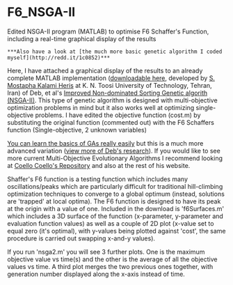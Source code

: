 F6_NSGA-II
==========

Edited NSGA-II program (MATLAB) to optimise F6 Schaffer's Function, including a real-time graphical display of the results

	***Also have a look at [the much more basic genetic algorithm I coded myself](http://redd.it/1c0852)***

Here, I have attached a graphical display of the results to an already complete MATLAB implementation ([downloadable here](http://delta.cs.cinvestav.mx/~ccoello/EMOO/NSGA-II-Matlab.zip), developed by [S. Mostapha Kalami Heris](http://www.kalami.ir/) at K. N. Toosi University of Technology, Tehran, Iran) of Deb, et al's [Improved Non-dominated Sorting Genetic algorith (NSGA-II)](http://www.iitk.ac.in/kangal/Deb_NSGA-II.pdf). This type of genetic algorithm is designed with multi-objective optimization problems in mind but it also works well at optimizing single-objective problems. I have edited the objective function (cost.m) by substituting the original function (commented out) with the F6 Schaffers function (Single-objective, 2 unknown variables)

[You can learn the basics of GAs really easily](http://www.obitko.com/tutorials/genetic-algorithms/) but this is a much more advanced variation ([view more of Deb's research](http://www.iitk.ac.in/kangal/deb_research.shtml)). If you would like to see more current Multi-Objective Evolutionary Algorithms I recommend looking at [Coello Coello's Repository](http://delta.cs.cinvestav.mx/~ccoello/EMOO/EMOOsoftware.html) and also at the rest of his website.

Shaffer's F6 function is a testing function which includes many oscillations/peaks which are particularly difficult for traditional hill-climbing optimization techniques to converge to a global optimum (instead, solutions are 'trapped' at local optima). The F6 function is designed to have its peak at the origin with a value of one. Included in the download is 'f6Surfaces.m' which includes a 3D surface of the function (x-parameter, y-parameter and evaluation function values) as well as a couple of 2D plot (x-value set to equal zero (it's optimal), with y-values being plotted against 'cost', the same procedure is carried out swapping x-and-y values).

If you run 'nsga2.m' you will see 3 further plots. One is the maximum objective value vs time(s) and the other is the average of all the objective values vs time. A third plot merges the two previous ones together, with generation number displayed along the x-axis instead of time.
